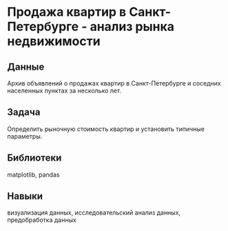 # Продажа квартир в Санкт-Петербурге - анализ рынка недвижимости

## Данные
Архив объявлений о продажах квартир в Санкт-Петербурге и соседних населенных пунктах за несколько лет.

## Задача
Определить рыночную стоимость квартир и установить типичные параметры.

## Библиотеки
matplotlib, pandas

## Навыки
визуализация данных, исследовательский анализ данных, предобработка данных

